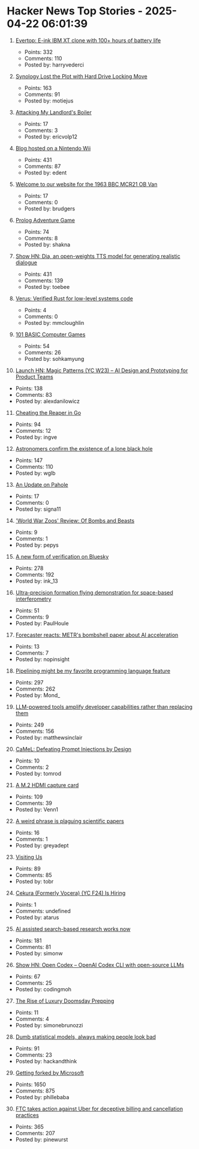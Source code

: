 # Hacker News Top Stories - 2025-04-22 06:01:39

1. [Evertop: E-ink IBM XT clone with 100+ hours of battery life](https://github.com/ericjenott/Evertop)
   - Points: 332
   - Comments: 110
   - Posted by: harryvederci

2. [Synology Lost the Plot with Hard Drive Locking Move](https://www.servethehome.com/synology-lost-the-plot-with-hard-drive-locking-move/)
   - Points: 163
   - Comments: 91
   - Posted by: motiejus

3. [Attacking My Landlord's Boiler](https://blog.videah.net/attacking-my-landlords-boiler/)
   - Points: 17
   - Comments: 3
   - Posted by: ericvolp12

4. [Blog hosted on a Nintendo Wii](https://blog.infected.systems/posts/2025-04-21-this-blog-is-hosted-on-a-nintendo-wii/)
   - Points: 431
   - Comments: 87
   - Posted by: edent

5. [Welcome to our website for the 1963 BBC MCR21 OB Van](https://mcr21.org.uk/)
   - Points: 17
   - Comments: 0
   - Posted by: brudgers

6. [Prolog Adventure Game](https://github.com/stefanrodrigues2/Prolog-Adventure-game)
   - Points: 74
   - Comments: 8
   - Posted by: shakna

7. [Show HN: Dia, an open-weights TTS model for generating realistic dialogue](https://github.com/nari-labs/dia)
   - Points: 431
   - Comments: 139
   - Posted by: toebee

8. [Verus: Verified Rust for low-level systems code](https://github.com/secure-foundations/verus)
   - Points: 4
   - Comments: 0
   - Posted by: mmcloughlin

9. [101 BASIC Computer Games](https://github.com/maurymarkowitz/101-BASIC-Computer-Games)
   - Points: 54
   - Comments: 26
   - Posted by: sohkamyung

10. [Launch HN: Magic Patterns (YC W23) – AI Design and Prototyping for Product Teams](undefined)
   - Points: 138
   - Comments: 83
   - Posted by: alexdanilowicz

11. [Cheating the Reaper in Go](https://mcyoung.xyz/2025/04/21/go-arenas/)
   - Points: 94
   - Comments: 12
   - Posted by: ingve

12. [Astronomers confirm the existence of a lone black hole](https://phys.org/news/2025-04-astronomers-lone-black-hole.html)
   - Points: 147
   - Comments: 110
   - Posted by: wglb

13. [An Update on Pahole](https://lwn.net/Articles/1016243/)
   - Points: 17
   - Comments: 0
   - Posted by: signa11

14. ['World War Zoos' Review: Of Bombs and Beasts](https://www.wsj.com/arts-culture/books/world-war-zoos-review-of-bombs-and-beasts-a037c4b6)
   - Points: 9
   - Comments: 1
   - Posted by: pepys

15. [A new form of verification on Bluesky](https://bsky.social/about/blog/04-21-2025-verification)
   - Points: 278
   - Comments: 192
   - Posted by: ink_13

16. [Ultra-precision formation flying demonstration for space-based interferometry](https://arxiv.org/abs/2504.05001)
   - Points: 51
   - Comments: 9
   - Posted by: PaulHoule

17. [Forecaster reacts: METR's bombshell paper about AI acceleration](https://peterwildeford.substack.com/p/forecaster-reacts-metrs-bombshell)
   - Points: 13
   - Comments: 7
   - Posted by: nopinsight

18. [Pipelining might be my favorite programming language feature](https://herecomesthemoon.net/2025/04/pipelining/)
   - Points: 297
   - Comments: 262
   - Posted by: Mond_

19. [LLM-powered tools amplify developer capabilities rather than replacing them](https://matthewsinclair.com/blog/0178-why-llm-powered-programming-is-more-mech-suit-than-artificial-human)
   - Points: 249
   - Comments: 156
   - Posted by: matthewsinclair

20. [CaMeL: Defeating Prompt Injections by Design](https://arxiv.org/abs/2503.18813)
   - Points: 10
   - Comments: 2
   - Posted by: tomrod

21. [A M.2 HDMI capture card](https://interfacinglinux.com/2025/04/18/magewell-eco-m-2-hdmi-capture-card/)
   - Points: 109
   - Comments: 39
   - Posted by: Venn1

22. [A weird phrase is plaguing scientific papers](https://theconversation.com/a-weird-phrase-is-plaguing-scientific-papers-and-we-traced-it-back-to-a-glitch-in-ai-training-data-254463)
   - Points: 16
   - Comments: 1
   - Posted by: greyadept

23. [Visiting Us](https://www.epic.com/visiting/)
   - Points: 89
   - Comments: 85
   - Posted by: tobr

24. [Cekura (Formerly Vocera) (YC F24) Is Hiring](https://www.ycombinator.com/companies/cekura-2/jobs/xaoCPco-founding-engineer)
   - Points: 1
   - Comments: undefined
   - Posted by: atarus

25. [AI assisted search-based research works now](https://simonwillison.net/2025/Apr/21/ai-assisted-search/)
   - Points: 181
   - Comments: 81
   - Posted by: simonw

26. [Show HN: Open Codex – OpenAI Codex CLI with open-source LLMs](https://github.com/codingmoh/open-codex)
   - Points: 67
   - Comments: 25
   - Posted by: codingmoh

27. [The Rise of Luxury Doomsday Prepping](https://www.wsj.com/us-news/the-rise-of-luxury-doomsday-prepping-bd34e901)
   - Points: 11
   - Comments: 4
   - Posted by: simonebrunozzi

28. [Dumb statistical models, always making people look bad](https://statmodeling.stat.columbia.edu/2025/04/18/dumb-statistical-models-always-making-people-look-bad/)
   - Points: 91
   - Comments: 23
   - Posted by: hackandthink

29. [Getting forked by Microsoft](https://philiplaine.com/posts/getting-forked-by-microsoft/)
   - Points: 1650
   - Comments: 875
   - Posted by: phillebaba

30. [FTC takes action against Uber for deceptive billing and cancellation practices](https://www.ftc.gov/news-events/news/press-releases/2025/04/ftc-takes-action-against-uber-deceptive-billing-cancellation-practices)
   - Points: 365
   - Comments: 207
   - Posted by: pinewurst

